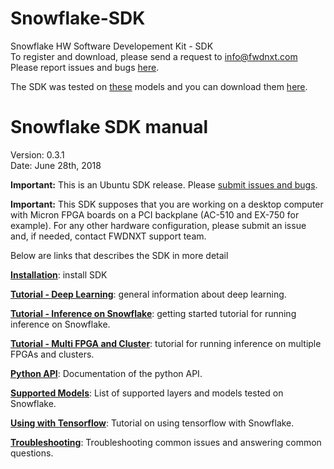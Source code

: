 # Snowflake-SDK

Snowflake HW Software Developement Kit - SDK  
To register and download, please send a request to info@fwdnxt.com   
Please report issues and bugs [here](https://github.com/FWDNXT/Snowflake-SDK/issues). 

The SDK was tested on [these](https://github.com/FWDNXT/Snowflake-SDK/blob/master/Supported_layers.md) models and you can download them [here](http://fwdnxt.com/models/).

# Snowflake SDK manual

Version: 0.3.1  
Date: June 28th, 2018

**Important:** This is an Ubuntu SDK release. Please [submit issues and bugs](https://github.com/FWDNXT/Snowflake-SDK/issues).

**Important:** This SDK supposes that you are working on a desktop computer with Micron FPGA boards on a PCI backplane (AC-510 and EX-750 for example). For any other hardware configuration, please submit an issue and, if needed, contact FWDNXT support team.

Below are links that describes the SDK in more detail

[**Installation**](https://github.com/FWDNXT/Snowflake-SDK/blob/master/Installation.md): install SDK

[**Tutorial - Deep Learning**](https://github.com/FWDNXT/Snowflake-SDK/blob/master/Gettingstarted_DeepLearning.md): general information about deep learning.

[**Tutorial - Inference on Snowflake**](https://github.com/FWDNXT/Snowflake-SDK/blob/master/GettingStarted_snowflake.md): getting started tutorial for running inference on Snowflake.

[**Tutorial - Multi FPGA and Cluster**](https://github.com/FWDNXT/Snowflake-SDK/blob/master/TutorialMultiFPGACluster.md): tutorial for running inference on multiple FPGAs and clusters.

[**Python API**](https://github.com/FWDNXT/Snowflake-SDK/blob/master/PythonAPI.md): Documentation of the python API.

[**Supported Models**](https://github.com/FWDNXT/Snowflake-SDK/blob/master/Supported_layers.md): List of supported layers and models tested on Snowflake.

[**Using with Tensorflow**](https://github.com/FWDNXT/Snowflake-SDK/blob/master/Tensorflow.md): Tutorial on using tensorflow with Snowflake.

[**Troubleshooting**](https://github.com/FWDNXT/Snowflake-SDK/blob/master/Troubleshooting.md): Troubleshooting common issues and answering common questions.



